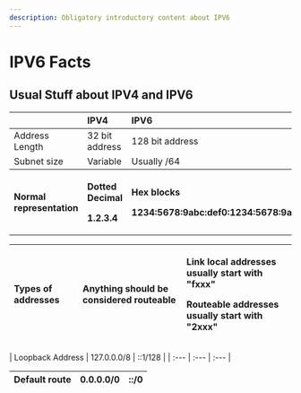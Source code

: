 ```yaml
---
description: Obligatory introductory content about IPV6
---
```


# IPV6 Facts

## Usual Stuff about IPV4 and IPV6

<table>
  <thead>
    <tr>
      <th style="text-align:left"></th>
      <th style="text-align:left">IPV4</th>
      <th style="text-align:left">IPV6</th>
    </tr>
  </thead>
  <tbody>
    <tr>
      <td style="text-align:left">Address Length</td>
      <td style="text-align:left">32 bit address</td>
      <td style="text-align:left">128 bit address</td>
    </tr>
    <tr>
      <td style="text-align:left">Subnet size</td>
      <td style="text-align:left">Variable</td>
      <td style="text-align:left">Usually /64</td>
    </tr>
    <tr>
      <th style="text-align:left">Normal representation</th>
      <th style="text-align:left">
        <p>Dotted Decimal</p>
        <p>1.2.3.4</p>
      </th>
      <th style="text-align:left">
        <p>Hex blocks</p>
        <p>1234:5678:9abc:def0:1234:5678:9abc:def0</p>
      </th>
    </tr>
  </thead>
  <tbody></tbody>
</table><table>
  <thead>
    <tr>
      <th style="text-align:left">Types of addresses</th>
      <th style="text-align:left">Anything should be considered routeable</th>
      <th style="text-align:left">
        <p>Link local addresses usually start with &quot;fxxx&quot;</p>
        <p>Routeable addresses usually start with &quot;2xxx&quot;</p>
      </th>
    </tr>
  </thead>
  <tbody></tbody>
</table>| Loopback Address | 127.0.0.0/8 | ::1/128 |
| :--- | :--- | :--- |


| Default route | 0.0.0.0/0 | ::/0 |
| :--- | :--- | :--- |


